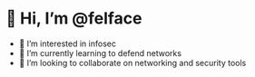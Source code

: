 # 👋 Hi, I’m @felface
- 👀 I’m interested in infosec
- 🌱 I’m currently learning to defend networks
- 💞️ I’m looking to collaborate on networking and security tools

